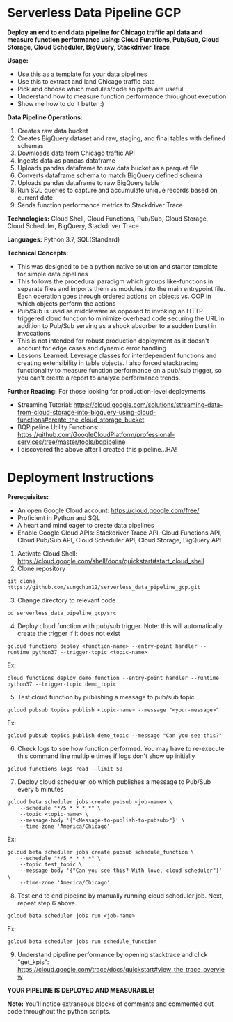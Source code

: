 # Serverless Data Pipeline GCP

**Deploy an end to end data pipeline for Chicago traffic api data and measure function performance using: Cloud Functions, Pub/Sub, Cloud Storage, Cloud Scheduler, BigQuery, Stackdriver Trace**

**Usage:**

- Use this as a template for your data pipelines
- Use this to extract and land Chicago traffic data
- Pick and choose which modules/code snippets are useful
- Understand how to measure function performance throughout execution
- Show me how to do it better :)

**Data Pipeline Operations:**

1. Creates raw data bucket
2. Creates BigQuery dataset and raw, staging, and final tables with defined schemas
3. Downloads data from Chicago traffic API
4. Ingests data as pandas dataframe
5. Uploads pandas dataframe to raw data bucket as a parquet file
6. Converts dataframe schema to match BigQuery defined schema
7. Uploads pandas dataframe to raw BigQuery table
8. Run SQL queries to capture and accumulate unique records based on current date
9. Sends function performance metrics to Stackdriver Trace


**Technologies:** Cloud Shell, Cloud Functions, Pub/Sub, Cloud Storage, Cloud Scheduler, BigQuery, Stackdriver Trace

**Languages:** Python 3.7, SQL(Standard)

**Technical Concepts:**

- This was designed to be a python native solution and starter template for simple data pipelines
- This follows the procedural paradigm which groups like-functions in separate files and imports them as modules into the main entrypoint file. Each operation goes through ordered actions on objects vs. OOP in which objects perform the actions
- Pub/Sub is used as middleware as opposed to invoking an HTTP-triggered cloud function to minimize overhead code securing the URL in addition to Pub/Sub serving as a shock absorber to a sudden burst in invocations
- This is not intended for robust production deployment as it doesn't account for edge cases and dynamic error handling
- Lessons Learned: Leverage classes for interdependent functions and creating extensibility in table objects. I also forced stacktracing functionality to measure function performance on a pub/sub trigger, so you can't create a report to analyze performance trends.

**Further Reading:** For those looking for production-level deployments

- Streaming Tutorial: https://cloud.google.com/solutions/streaming-data-from-cloud-storage-into-bigquery-using-cloud-functions#create_the_cloud_storage_bucket
- BQPipeline Utility Functions: https://github.com/GoogleCloudPlatform/professional-services/tree/master/tools/bqpipeline
- I discovered the above after I created this pipeline...HA!

# Deployment Instructions

**Prerequisites:**

- An open Google Cloud account: https://cloud.google.com/free/
- Proficient in Python and SQL
- A heart and mind eager to create data pipelines
- Enable Google Cloud APIs: Stackdriver Trace API, Cloud Functions API, Cloud Pub/Sub API, Cloud Scheduler API, Cloud Storage, BigQuery API

1. Activate Cloud Shell: https://cloud.google.com/shell/docs/quickstart#start_cloud_shell
2. Clone repository

```
git clone https://github.com/sungchun12/serverless_data_pipeline_gcp.git
```

3. Change directory to relevant code

```
cd serverless_data_pipeline_gcp/src
```

4. Deploy cloud function with pub/sub trigger. Note: this will automatically create the trigger if it does not exist

```
gcloud functions deploy <function-name> --entry-point handler --runtime python37 --trigger-topic <topic-name>
```

Ex:

```
cloud functions deploy demo_function --entry-point handler --runtime python37 --trigger-topic demo_topic
```

5. Test cloud function by publishing a message to pub/sub topic

```
gcloud pubsub topics publish <topic-name> --message "<your-message>"
```

Ex:

```
gcloud pubsub topics publish demo_topic --message "Can you see this?"
```

6. Check logs to see how function performed. You may have to re-execute this command line multiple times if logs don't show up initially

```
gcloud functions logs read --limit 50
```

7. Deploy cloud scheduler job which publishes a message to Pub/Sub every 5 minutes

```
gcloud beta scheduler jobs create pubsub <job-name> \
	--schedule "*/5 * * * *" \
	--topic <topic-name> \
	--message-body '{"<Message-to-publish-to-pubsub>"}' \
	--time-zone 'America/Chicago'
```

Ex:

```
gcloud beta scheduler jobs create pubsub schedule_function \
	--schedule "*/5 * * * *" \
	--topic test_topic \
	--message-body '{"Can you see this? With love, cloud scheduler"}' \
	--time-zone 'America/Chicago'
```

8. Test end to end pipeline by manually running cloud scheduler job. Next, repeat step 6 above.

```
gcloud beta scheduler jobs run <job-name>
```

Ex:

```
gcloud beta scheduler jobs run schedule_function
```

9. Understand pipeline performance by opening stacktrace and click "get_kpis": https://cloud.google.com/trace/docs/quickstart#view_the_trace_overview

**YOUR PIPELINE IS DEPLOYED AND MEASURABLE!**

**Note:** You'll notice extraneous blocks of comments and commented out code throughout the python scripts.